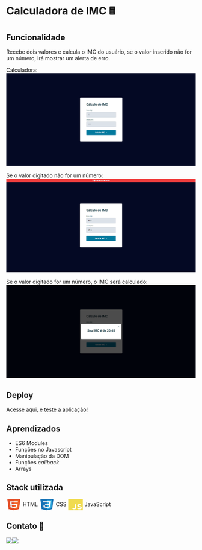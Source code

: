 # Calculadora de IMC 🖩


## Funcionalidade 

Recebe dois valores e calcula o IMC do usuário, se o valor inserido não for um número, irá mostrar um alerta de erro.

Calculadora: 
![image](https://github.com/jscloneski/calculadoraimc/blob/main/calculadora%20IMC.png)

Se o valor digitado não for um número:
![image](https://github.com/jscloneski/calculadoraimc/blob/main/Alert.png)

Se o valor digitado for um número, o IMC será calculado:
![image](https://github.com/jscloneski/calculadoraimc/blob/main/Result.png)



## Deploy 

 <a href="https://displaycalculateimc.netlify.app/" target="_blank">Acesse aqui, e teste a aplicação!</a>




## Aprendizados 

- ES6 Modules
- Funções no Javascript
- Manipulação da DOM
- Funções *callback*
- Arrays

## Stack utilizada 

<div align="left">
 <img align="center" alt="HTML" height="30" width="40" src="https://raw.githubusercontent.com/devicons/devicon/master/icons/html5/html5-original.svg">
 HTML
 <img align="center" alt="CSS" height="30" width="40" src="https://raw.githubusercontent.com/devicons/devicon/master/icons/css3/css3-original.svg">
 CSS
 <img align="center" alt="Js" height="30" width="40" src="https://raw.githubusercontent.com/devicons/devicon/master/icons/javascript/javascript-plain.svg">
 JavaScript
</div>

## Contato 📩

<!--
🔗 Linkedin and email hyperlink:
-->
 
  <div style="display: flex">
    <a 
       href="https://www.linkedin.com/in/jscloneskidev/" target="_blank" rel="noopener">
       <img src="https://img.shields.io/badge/-LinkedIn-%230077B5?style=for-the-badge&logo=linkedin&logoColor=white">
    </a>
    <a 
       href="mailto: jscloneski.dev@gmail.com" target="_blank">
       <img src="https://img.shields.io/badge/-Gmail-%23333?style=for-the-badge&logo=gmail&logoColor=white">
    </a>
  </div>
